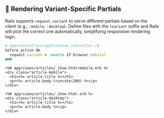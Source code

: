 ## 🧩 Rendering Variant-Specific Partials
Rails supports `request.variant` to serve different partials based on the client (e.g., `:mobile`, `:desktop`). Define files with the `+variant` suffix and Rails will pick the correct one automatically, simplifying responsive rendering logic.

```ruby
# app/controllers/application_controller.rb
before_action do
  request.variant = :mobile if browser.mobile?
end
```

```erb
<%# app/views/articles/_show.html+mobile.erb %>
<div class="article-mobile">
  <h1><%= article.title %></h1>
  <p><%= article.body.truncate(200) %></p>
</div>
```

```erb
<%# app/views/articles/_show.html.erb %>
<div class="article-desktop">
  <h1><%= article.title %></h1>
  <p><%= article.body %></p>
</div>
```